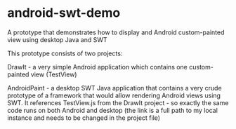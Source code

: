 android-swt-demo
================

A prototype that demonstrates how to display and Android custom-painted view using desktop Java and SWT

This prototype consists of two projects:

DrawIt - a very simple Android application which contains one custom-painted view (TestView)

AndroidPaint - a desktop SWT Java application that contains a very crude prototype of a framework that would allow
rendering Android views using SWT. It references TestView.js from the DrawIt project - so exactly the same code
runs on both Android and desktop (the link is a full path to my local instance and needs to be changed in the
project file)
